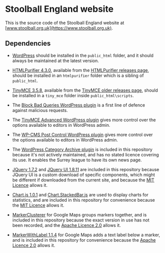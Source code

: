 # Stoolball England website

This is the source code of the Stoolball England website at [www.stoolball.org.uk](https://www.stoolball.org.uk).

## Dependencies

* [WordPress](https://wordpress.org/) should be installed in the `public_html` folder, and it should always be maintained at the latest version.

* [HTMLPurifier 4.3.0](http://htmlpurifier.org/),  available from the [HTMLPurifier releases page](http://htmlpurifier.org/releases/), should be installed in an `htmlpurifier` folder which is a sibling of `public_html`.

* [TinyMCE 3.5.8](https://www.tinymce.com/), available from the [TinyMCE older releases page](http://archive.tinymce.com/download/older.php), should be installed in a `tiny_mce` folder inside `public_html\scripts`.

* The [Block Bad Queries WordPress plugin](https://perishablepress.com/block-bad-queries/) is a first line of defence against malicious requests.

* The [TinyMCE Advanced WordPress plugin](http://www.laptoptips.ca/projects/tinymce-advanced/) gives more control over the options available to editors in WordPress admin.

* The [WP-CMS Post Control WordPress plugin](https://wordpress.org/plugins/wp-cms-post-control/) gives more control over the options available to editors in WordPress admin.

* The [WordPress Category Archive plugin](https://wordpress.org/plugins/wp-category-archive/) is included in this repository because it's not actively maintained, and has no stated licence covering its use. It enables the Surrey league to have its own news page.

* [JQuery 1.7.2](https://jquery.org) and [JQuery UI 1.8.11](http://jqueryui.com/) are included in this repository because JQuery UI is a custom download of specific components, which might be different if downloaded from the current site, and because the [MIT Licence](http://www.opensource.org/licenses/mit-license.php) allows it.

* [Chart.js 1.0.1](http://chartjs.org/) and [Chart.StackedBar.js](https://github.com/Regaddi/Chart.StackedBar.js) are used to display charts for statistics, and are included in this repository for convenience because the [MIT Licence](http://www.opensource.org/licenses/mit-license.php) allows it.

* [MarkerClusterer](https://github.com/googlemaps/js-marker-clusterer) for Google Maps groups markers together, and is included in this repository because the exact version in use has not been recorded, and the [Apache Licence 2.0](http://www.apache.org/licenses/LICENSE-2.0) allows it.

* [MarkerWithLabel 1.1.4](http://google-maps-utility-library-v3.googlecode.com/svn/tags/markerwithlabel/1.1.4/docs/reference.html) for Google Maps adds a text label below a marker, and is included in this repository for convenience because the [Apache Licence 2.0](http://www.apache.org/licenses/LICENSE-2.0) allows it.